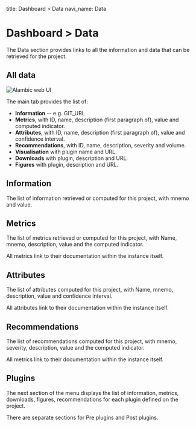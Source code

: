title: Dashboard > Data
navi_name: Data

# Dashboard > Data

The Data section provides links to all the information and data that can be retrieved for the project.

## All data

![Alambic web UI](/images/users_data.png)

The main tab provides the list of:

* **Information** -- e.g. GIT_URL
* **Metrics**, with ID, name, description (first paragraph of), value and computed indicator.
* **Attributes**, with ID, name, description (first paragraph of), value and confidence interval.
* **Recommendations**, with ID, name, description, severity and volume.
* **Visualisation** with plugin name and URL.
* **Downloads** with plugin, description and URL.
* **Figures** with plugin, description and URL.

## Information

The list of information retrieved or computed for this project, with mnemo and value.

## Metrics

The list of metrics retrieved or computed for this project, with Name, mnemo, description, value and the computed indicator.

All metrics link to their documentation within the instance itself.

## Attributes

The list of attributes computed for this project, with Name, mnemo, description, value and confidence interval.

All attributes link to their documentation within the instance itself.

## Recommendations

The list of recommendations computed for this project, with mnemo, severity, description, value and the computed indicator.

All metrics link to their documentation within the instance itself.

## Plugins

The next section of the menu displays the list of information, metrics, downloads, figures, recommendations for each plugin defined on the project.

There are separate sections for Pre plugins and Post plugins.
